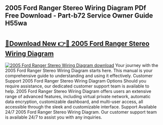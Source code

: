 ## 2005 Ford Ranger Stereo Wiring Diagram PDf Free Download - Part-b72 Service Owner Guide H55wa

# <h2><a href="http://dfnbyz3.blite.top/?on=2005+Ford+Ranger+Stereo+Wiring+Diagram">🔗Download New 👉🔴 2005 Ford Ranger Stereo Wiring Diagram</a></h2>

[![2005 Ford Ranger Stereo Wiring Diagram download](https://i.imgur.com/lujVjoI.png)](http://dfnbyz3.blite.top/?on=2005+Ford+Ranger+Stereo+Wiring+Diagram)
Your journey with the 2005 Ford Ranger Stereo Wiring Diagram starts here. This manual is your comprehensive guide to understanding and using it effectively. Customer Support 2005 Ford Ranger Stereo Wiring Diagram Options Should you require assistance, our dedicated customer support team is available to help. 2005 Ford Ranger Stereo Wiring Diagram offers users an extensive range of advanced features, including virtual private network, automatic data encryption, customizable dashboard, and multi-user access, all accessible through the sleek and customizable interface. Support Available 24/7 2005 Ford Ranger Stereo Wiring Diagram. Our customer support team is available 24/7 to assist you with any inquiries.
